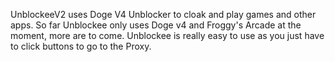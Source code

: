 UnblockeeV2 uses Doge V4 Unblocker to cloak and play games and other apps. So far Unblockee only uses Doge v4 and Froggy's Arcade  at the moment, more are to come. Unblockee is really easy to use as you just have to click buttons to go to the Proxy.
